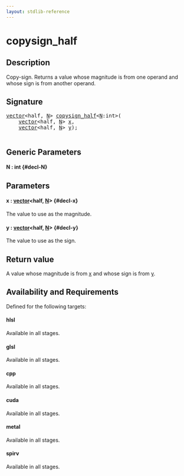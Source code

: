 ```yaml
---
layout: stdlib-reference
---
```


# copysign\_half

## Description

Copy-sign. Returns a value whose magnitude is from one operand and whose sign is from another operand.



## Signature 

<pre>
<a href="/stdlib-reference/types/vector/index" class="code_type">vector</a>&lt;<span class="code_keyword">half</span>, <a href="/stdlib-reference/global-decls/copysign_half#decl-N" class="code_var">N</a>&gt; <a href="/stdlib-reference/global-decls/copysign_half">copysign_half</a>&lt;<a href="/stdlib-reference/global-decls/copysign_half#decl-N" class="code_var">N</a>:<span class="code_keyword">int</span>&gt;(
    <a href="/stdlib-reference/types/vector/index" class="code_type">vector</a>&lt;<span class="code_keyword">half</span>, <a href="/stdlib-reference/global-decls/copysign_half#decl-N" class="code_var">N</a>&gt; <a href="/stdlib-reference/global-decls/copysign_half#decl-x" class="code_param">x</a>,
    <a href="/stdlib-reference/types/vector/index" class="code_type">vector</a>&lt;<span class="code_keyword">half</span>, <a href="/stdlib-reference/global-decls/copysign_half#decl-N" class="code_var">N</a>&gt; <a href="/stdlib-reference/global-decls/copysign_half#decl-y" class="code_param">y</a>);

</pre>

## Generic Parameters

#### N  : int {#decl-N}

## Parameters

#### x  : [vector](/stdlib-reference/types/vector/index)\<half, [N](/stdlib-reference/types/vector/index#decl-N)\> {#decl-x}
The value to use as the magnitude.

#### y  : [vector](/stdlib-reference/types/vector/index)\<half, [N](/stdlib-reference/types/vector/index#decl-N)\> {#decl-y}
The value to use as the sign.


## Return value
A value whose magnitude is from <span class='code'><a href="/stdlib-reference/global-decls/copysign_half#decl-x" class="code_param">x</a></span> and whose sign is from <span class='code'><a href="/stdlib-reference/global-decls/copysign_half#decl-y" class="code_param">y</a></span>.


## Availability and Requirements

Defined for the following targets:

#### hlsl
Available in all stages.

#### glsl
Available in all stages.

#### cpp
Available in all stages.

#### cuda
Available in all stages.

#### metal
Available in all stages.

#### spirv
Available in all stages.



